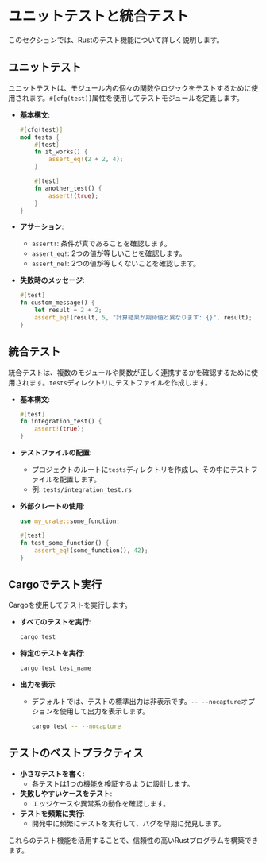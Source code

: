 # ユニットテストと統合テスト

このセクションでは、Rustのテスト機能について詳しく説明します。

## ユニットテスト

ユニットテストは、モジュール内の個々の関数やロジックをテストするために使用されます。`#[cfg(test)]`属性を使用してテストモジュールを定義します。

- **基本構文**:
  ```rust
  #[cfg(test)]
  mod tests {
      #[test]
      fn it_works() {
          assert_eq!(2 + 2, 4);
      }

      #[test]
      fn another_test() {
          assert!(true);
      }
  }
  ```

- **アサーション**:
  - `assert!`: 条件が真であることを確認します。
  - `assert_eq!`: 2つの値が等しいことを確認します。
  - `assert_ne!`: 2つの値が等しくないことを確認します。

- **失敗時のメッセージ**:
  ```rust
  #[test]
  fn custom_message() {
      let result = 2 + 2;
      assert_eq!(result, 5, "計算結果が期待値と異なります: {}", result);
  }
  ```

## 統合テスト

統合テストは、複数のモジュールや関数が正しく連携するかを確認するために使用されます。`tests`ディレクトリにテストファイルを作成します。

- **基本構文**:
  ```rust
  #[test]
  fn integration_test() {
      assert!(true);
  }
  ```

- **テストファイルの配置**:
  - プロジェクトのルートに`tests`ディレクトリを作成し、その中にテストファイルを配置します。
  - 例: `tests/integration_test.rs`

- **外部クレートの使用**:
  ```rust
  use my_crate::some_function;

  #[test]
  fn test_some_function() {
      assert_eq!(some_function(), 42);
  }
  ```

## Cargoでテスト実行

Cargoを使用してテストを実行します。

- **すべてのテストを実行**:
  ```bash
  cargo test
  ```

- **特定のテストを実行**:
  ```bash
  cargo test test_name
  ```

- **出力を表示**:
  - デフォルトでは、テストの標準出力は非表示です。`-- --nocapture`オプションを使用して出力を表示します。
    ```bash
    cargo test -- --nocapture
    ```

## テストのベストプラクティス

- **小さなテストを書く**:
  - 各テストは1つの機能を検証するように設計します。
- **失敗しやすいケースをテスト**:
  - エッジケースや異常系の動作を確認します。
- **テストを頻繁に実行**:
  - 開発中に頻繁にテストを実行して、バグを早期に発見します。

これらのテスト機能を活用することで、信頼性の高いRustプログラムを構築できます。
